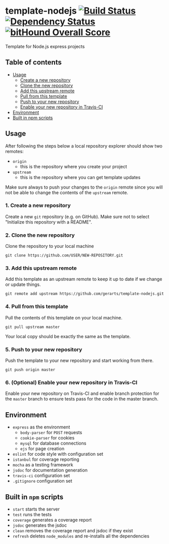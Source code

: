 # template-nodejs [![Build Status](https://travis-ci.com/gerarts/template-nodejs.svg?token=2x651JxqNnvnUo8ncPuR&branch=master)](https://travis-ci.com/gerarts/template-nodejs) [![Dependency Status](https://gemnasium.com/badges/github.com/gerarts/template-nodejs.svg)](https://gemnasium.com/github.com/gerarts/template-nodejs) [![bitHound Overall Score](https://www.bithound.io/github/gerarts/template-nodejs/badges/score.svg)](https://www.bithound.io/github/gerarts/template-nodejs)
Template for Node.js express projects

## Table of contents
  * [Usage](#usage)
    * [Create a new repository](#1-create-a-new-repository)
    * [Clone the new repository](#2-clone-the-new-repository)
    * [Add this upstream remote](#3-add-this-upstream-remote)
    * [Pull from this template](#4-pull-from-this-template)
    * [Push to your new repository](#5-push-to-your-new-repository)
    * [Enable your new repository in Travis-CI](#6-optional-enable-your-new-repository-in-travis-ci)
  * [Environment](#environment)
  * [Built in npm scripts](#built-in-npm-scripts)

## Usage
After following the steps below a local repository explorer should show two remotes:
- `origin`
	- this is the repository where you create your project
- `upstream`
	- this is the repository where you can get template updates

Make sure always to push your changes to the `origin` remote since you
will not be able to change the contents of the `upstream` remote.

### 1. Create a new repository
Create a new `git` repository (e.g. on GitHub). Make sure not to select
"Initialize this repository with a README".

### 2. Clone the new repository
Clone the repository to your local machine

`git clone https://github.com/USER/NEW-REPOSITORY.git`

### 3. Add this upstream remote
Add this template as an upstream remote to keep it up to date if we
change or update things.

`git remote add upstream https://github.com/gerarts/template-nodejs.git`

### 4. Pull from this template
Pull the contents of this template on your local machine.

`git pull upstream master`

Your local copy should be exactly the same as the template.

### 5. Push to your new repository
Push the template to your new repository and start working from there.

`git push origin master`

### 6. (Optional) Enable your new repository in Travis-CI
Enable your new repository on Travis-CI and enable branch protection for
the `master` branch to ensure tests pass for the code in the master
branch.

## Environment
- `express` as the environment
    - `body-parser` for `POST` requests
    - `cookie-parser` for cookies
    - `mysql` for database connections
    - `ejs` for page creation
- `eslint` for code style with configuration set
- `istanbul` for coverage reporting
- `mocha` as a testing framework
- `jsdoc` for documentation generation
- `travis-ci` configuration set
- `.gitignore` configuration set

## Built in `npm` scripts
- `start` starts the server
- `test` runs the tests
- `coverage` generates a coverage report
- `jsdoc` generates the jsdoc
- `clean` removes the coverage report and jsdoc if they exist
- `refresh` deletes `node_modules` and re-installs all the dependencies
